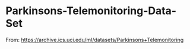 # Parkinsons-Telemonitoring-Data-Set
From: https://archive.ics.uci.edu/ml/datasets/Parkinsons+Telemonitoring

